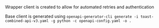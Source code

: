 Wrapper client is created to allow for automated retries and authentication

Base client is generated using `openapi-generator-cli generate -i toast-combined-api-v3.yaml -g python -c openapi-config.yaml -o .`